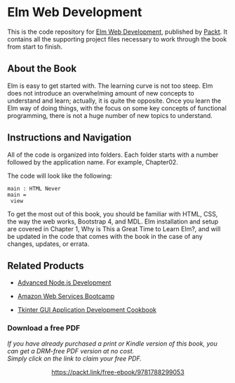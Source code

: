 # Elm Web Development
This is the code repository for [Elm Web Development](https://www.packtpub.com/web-development/elm-web-development?utm_source=github&utm_medium=repository&utm_campaign=9781788299053), published by [Packt](https://www.packtpub.com/?utm_source=github). It contains all the supporting project files necessary to work through the book from start to finish.
## About the Book
Elm is easy to get started with. The learning curve is not too steep. Elm does not introduce
an overwhelming amount of new concepts to understand and learn; actually, it is quite the
opposite. Once you learn the Elm way of doing things, with the focus on some key concepts
of functional programming, there is not a huge number of new topics to understand.
## Instructions and Navigation
All of the code is organized into folders. Each folder starts with a number followed by the application name. For example, Chapter02.



The code will look like the following:
```
main : HTML Never
main =
 view
```

To get the most out of this book, you should be familiar with HTML, CSS, the
way the web works, Bootstrap 4, and MDL.
Elm installation and setup are covered in Chapter 1, Why is This a Great Time to
Learn Elm?, and will be updated in the code that comes with the book in the case
of any changes, updates, or errata.

## Related Products
* [Advanced Node.js Development](https://www.packtpub.com/web-development/advanced-nodejs-development?utm_source=github&utm_medium=repository&utm_campaign=9781788393935)

* [Amazon Web Services Bootcamp](https://www.packtpub.com/virtualization-and-cloud/aws-bootcamp?utm_source=github&utm_medium=repository&utm_campaign=9781788294454)

* [Tkinter GUI Application Development Cookbook](https://www.packtpub.com/web-development/tkinter-gui-application-development-cookbook?utm_source=github&utm_medium=repository&utm_campaign=9781788622301)
### Download a free PDF

 <i>If you have already purchased a print or Kindle version of this book, you can get a DRM-free PDF version at no cost.<br>Simply click on the link to claim your free PDF.</i>
<p align="center"> <a href="https://packt.link/free-ebook/9781788299053">https://packt.link/free-ebook/9781788299053 </a> </p>